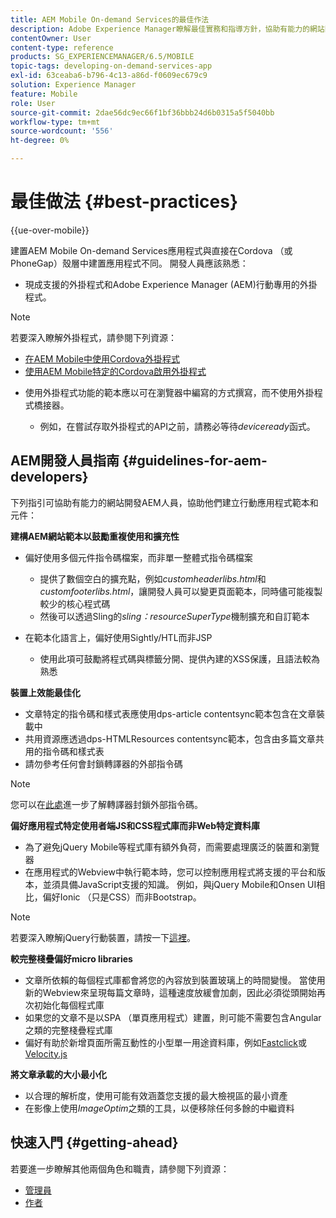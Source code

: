 ```yaml
---
title: AEM Mobile On-demand Services的最佳作法
description: Adobe Experience Manager瞭解最佳實務和指導方針，協助有能力的網站開發人員(AEM)建立行動應用程式範本和元件。
contentOwner: User
content-type: reference
products: SG_EXPERIENCEMANAGER/6.5/MOBILE
topic-tags: developing-on-demand-services-app
exl-id: 63ceaba6-b796-4c13-a86d-f0609ec679c9
solution: Experience Manager
feature: Mobile
role: User
source-git-commit: 2dae56dc9ec66f1bf36bbb24d6b0315a5f5040bb
workflow-type: tm+mt
source-wordcount: '556'
ht-degree: 0%

---
```


# 最佳做法 {#best-practices}

{{ue-over-mobile}}

建置AEM Mobile On-demand Services應用程式與直接在Cordova （或PhoneGap）殼層中建置應用程式不同。 開發人員應該熟悉：

* 現成支援的外掛程式和Adobe Experience Manager (AEM)行動專用的外掛程式。

>[!NOTE]
>
>若要深入瞭解外掛程式，請參閱下列資源：
>
>* [在AEM Mobile中使用Cordova外掛程式](https://helpx.adobe.com/digital-publishing-solution/help/cordova-api.html)
>* [使用AEM Mobile特定的Cordova啟用外掛程式](https://helpx.adobe.com/digital-publishing-solution/help/app-runtime-api.html)
>

* 使用外掛程式功能的範本應以可在瀏覽器中編寫的方式撰寫，而不使用外掛程式橋接器。

   * 例如，在嘗試存取外掛程式的API之前，請務必等待&#x200B;*deviceready*&#x200B;函式。

## AEM開發人員指南 {#guidelines-for-aem-developers}

下列指引可協助有能力的網站開發AEM人員，協助他們建立行動應用程式範本和元件：

**建構AEM網站範本以鼓勵重複使用和擴充性**

* 偏好使用多個元件指令碼檔案，而非單一整體式指令碼檔案

   * 提供了數個空白的擴充點，例如&#x200B;*customheaderlibs.html*&#x200B;和&#x200B;*customfooterlibs.html*，讓開發人員可以變更頁面範本，同時儘可能複製較少的核心程式碼
   * 然後可以透過Sling的&#x200B;*sling：resourceSuperType*&#x200B;機制擴充和自訂範本

* 在範本化語言上，偏好使用Sightly/HTL而非JSP

   * 使用此項可鼓勵將程式碼與標籤分開、提供內建的XSS保護，且語法較為熟悉

**裝置上效能最佳化**

* 文章特定的指令碼和樣式表應使用dps-article contentsync範本包含在文章裝載中
* 共用資源應透過dps-HTMLResources contentsync範本，包含由多篇文章共用的指令碼和樣式表
* 請勿參考任何會封鎖轉譯器的外部指令碼

>[!NOTE]
>
>您可以在[此處](https://developers.google.com/speed/docs/insights/BlockingJS)進一步了解轉譯器封鎖外部指令碼。

**偏好應用程式特定使用者端JS和CSS程式庫而非Web特定資料庫**

* 為了避免jQuery Mobile等程式庫有額外負荷，而需要處理廣泛的裝置和瀏覽器
* 在應用程式的Webview中執行範本時，您可以控制應用程式將支援的平台和版本，並須具備JavaScript支援的知識。 例如，與jQuery Mobile和Onsen UI相比，偏好Ionic （只是CSS）而非Bootstrap。

>[!NOTE]
>
>若要深入瞭解jQuery行動裝置，請按一下[這裡](https://jquerymobile.com/browser-support/1.4/)。

**較完整棧疊偏好micro libraries**

* 文章所依賴的每個程式庫都會將您的內容放到裝置玻璃上的時間變慢。 當使用新的Webview來呈現每篇文章時，這種速度放緩會加劇，因此必須從頭開始再次初始化每個程式庫
* 如果您的文章不是以SPA （單頁應用程式）建置，則可能不需要包含Angular之類的完整棧疊程式庫
* 偏好有助於新增頁面所需互動性的小型單一用途資料庫，例如[Fastclick](https://github.com/ftlabs/fastclick)或[Velocity.js](https://velocityjs.org)

**將文章承載的大小最小化**

* 以合理的解析度，使用可能有效涵蓋您支援的最大檢視區的最小資產
* 在影像上使用&#x200B;*ImageOptim*&#x200B;之類的工具，以便移除任何多餘的中繼資料

## 快速入門 {#getting-ahead}

若要進一步瞭解其他兩個角色和職責，請參閱下列資源：

* [管理員](/help/mobile/aem-mobile.md)
* [作者](/help/mobile/aem-mobile-on-demand.md)
